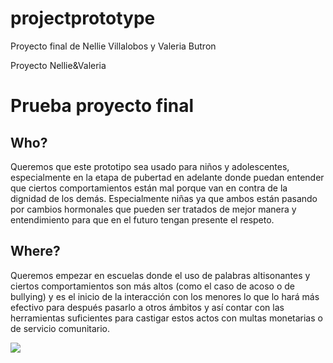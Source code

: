 # projectprototype
Proyecto final de Nellie Villalobos y Valeria Butron
<html>
<head>
Proyecto Nellie&Valeria
</head>
<body>
<h1>Prueba proyecto final</h1>
<h2>Who? </h2>
<p>Queremos que este prototipo sea usado para niños y adolescentes, especialmente en la etapa de pubertad en adelante donde puedan entender que ciertos comportamientos están mal porque van en contra de la dignidad de los demás. Especialmente niñas ya que ambos están pasando por cambios hormonales que pueden ser tratados de mejor manera y entendimiento para que en el futuro tengan presente el respeto. </p>
<h2>Where?</h2>
<p>Queremos empezar en escuelas donde el uso de palabras altisonantes y ciertos comportamientos son más altos (como el caso de acoso o de bullying) y es el inicio de la interacción con los menores lo que lo hará más efectivo para después pasarlo a otros ámbitos y así contar con las herramientas suficientes para castigar estos actos con multas monetarias o de servicio comunitario. </p>
<img src=“”>
</body>
</html>
